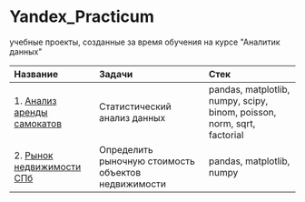 # Yandex_Practicum
учебные проекты, созданные за время обучения на курсе "Аналитик данных"


|Название                                                         | Задачи                        | Стек                                                                      |
| :--------------------------------------------------------       | :---------------------------- | :------------------------------------------------------------------------ |
| 1. [Анализ аренды самокатов](/Yandex_Practicum/main/skate_rent_analysis.ipynb)        | Статистический анализ данных  |  pandas, matplotlib, numpy, scipy, binom, poisson, norm, sqrt, factorial  |
| 2. [Рынок недвижимости СПб](/spb_real_estate.ipynb)             | Определить рыночную стоимость объектов недвижимости | pandas, matplotlib, numpy                           |

